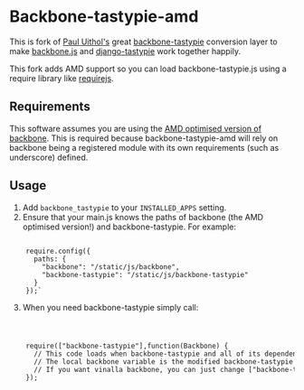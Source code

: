 # Backbone-tastypie-amd

This is fork of [Paul Uithol's](https://github.com/documentcloud/backbone) great [backbone-tastypie](https://github.com/PaulUithol/backbone-tastypie) conversion layer to make [backbone.js](https://github.com/documentcloud/backbone) and [django-tastypie](https://github.com/toastdriven/django-tastypie) work together happily.

This fork adds AMD support so you can load backbone-tastypie.js using a require library like [requirejs](http://requirejs.org/).

## Requirements

This software assumes you are using the [AMD optimised version of backbone](https://github.com/jrburke/backbone/tree/optamd3). This is required because backbone-tastypie-amd will rely on backbone being a registered module with its own requirements (such as underscore) defined.

## Usage

1. Add `backbone_tastypie` to your `INSTALLED_APPS` setting.
2. Ensure that your main.js knows the paths of backbone (the AMD optimised version!) and backbone-tastypie. For example:

<code>
    require.config({
      paths: {
        "backbone": "/static/js/backbone",
        "backbone-tastypie": "/static/js/backbone-tastypie"
      }
    });`
</code>

3. When you need backbone-tastypie simply call:

<code>
	<pre>
    require(["backbone-tastypie"],function(Backbone) {
      // This code loads when backbone-tastypie and all of its dependencies are loaded.
      // The local backbone variable is the modified backbone-tastypie one.
      // If you want vinalla backbone, you can just change ["backbone-tastypie"] to ["backbone"]!
    });
    </pre>
</code>
